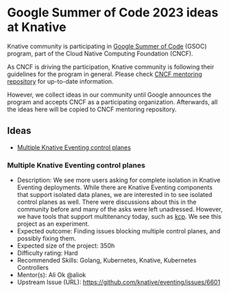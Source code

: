 # Google Summer of Code 2023 ideas at Knative

Knative community is participating in [Google Summer of Code](https://summerofcode.withgoogle.com/) (GSOC) program, part of the Cloud Native Computing Foundation (CNCF).

As CNCF is driving the participation, Knative community is following their guidelines for the program in general. Please check [CNCF mentoring repository](https://github.com/cncf/mentoring) for up-to-date information.

However, we collect ideas in our community until Google announces the program and accepts CNCF as a participating organization. Afterwards, all the ideas here will be copied to CNCF mentoring repository.

## Ideas
- [Multiple Knative Eventing control planes](#multiple-knative-eventing-control-planes)

### Multiple Knative Eventing control planes

- Description: We see more users asking for complete isolation in Knative Eventing deployments. While there are Knative Eventing components that support isolated data planes, we are interested in to see isolated control planes as well. There were discussions about this in the community before and many of the asks were left unadressed. However, we have tools that support multitenancy today, such as [kcp](https://github.com/kcp-dev/kcp). We see this project as an experiment.
- Expected outcome: Finding issues blocking multiple control planes, and possibly fixing them.
- Expected size of the project: 350h
- Difficulty rating: Hard
- Recommended Skills: Golang, Kubernetes, Knative, Kubernetes Controllers
- Mentor(s):  Ali Ok @aliok
- Upstream Issue (URL): https://github.com/knative/eventing/issues/6601
